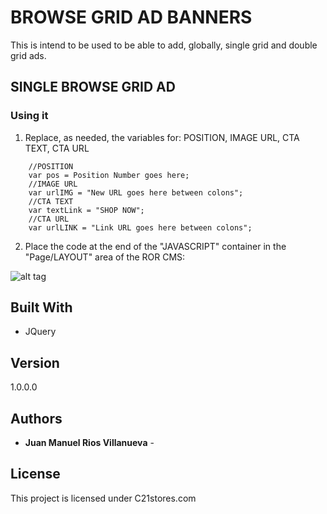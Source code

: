 # BROWSE GRID AD BANNERS
This is intend to be used to be able to add, globally, single grid and double grid ads.

## SINGLE BROWSE GRID AD

### Using it

1) Replace, as needed, the variables for: POSITION, IMAGE URL, CTA TEXT, CTA URL

``` 
	//POSITION
	var pos = Position Number goes here;
	//IMAGE URL
	var urlIMG = "New URL goes here between colons";
	//CTA TEXT
	var textLink = "SHOP NOW";
	//CTA URL
	var urlLINK = "Link URL goes here between colons";
```

2) Place the code at the end of the "JAVASCRIPT" container in the "Page/LAYOUT" area of the ROR CMS:

![alt tag](https://www.c21stores.com/media/W1siZiIsIjIwMTYvMDYvMDEvMTEvMDgvMDYvOTc0L1NjcmVlbl9TaG90XzIwMTZfMDZfMDFfYXRfMTEuMDMuMThfQU0ucG5nIl1d/Screen%20Shot%202016-06-01%20at%2011.03.18%20AM.png?sha=6b211be4b6b046e3)


## Built With

* JQuery

## Version

1.0.0.0

## Authors

* **Juan Manuel Rios Villanueva** - <!-- *Initial work* - [PurpleBooth](https://github.com/PurpleBooth) -->

<!-- See also the list of [contributors](https://github.com/your/project/contributors) who participated in this project. -->

## License

This project is licensed under C21stores.com<!--  - see the [LICENSE.md](LICENSE.md) file for details -->

<!-- ## Acknowledgments

* Hat tip to anyone who's code was used
* Inspiration
* etc
 -->